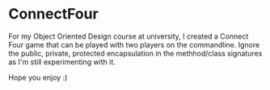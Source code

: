 # ConnectFour

For my Object Oriented Design course at university, I created a Connect Four game that can be played with two players on the commandline. Ignore the public, private, protected encapsulation in the methhod/class signatures as I'm still experimenting with it.

Hope you enjoy :)
